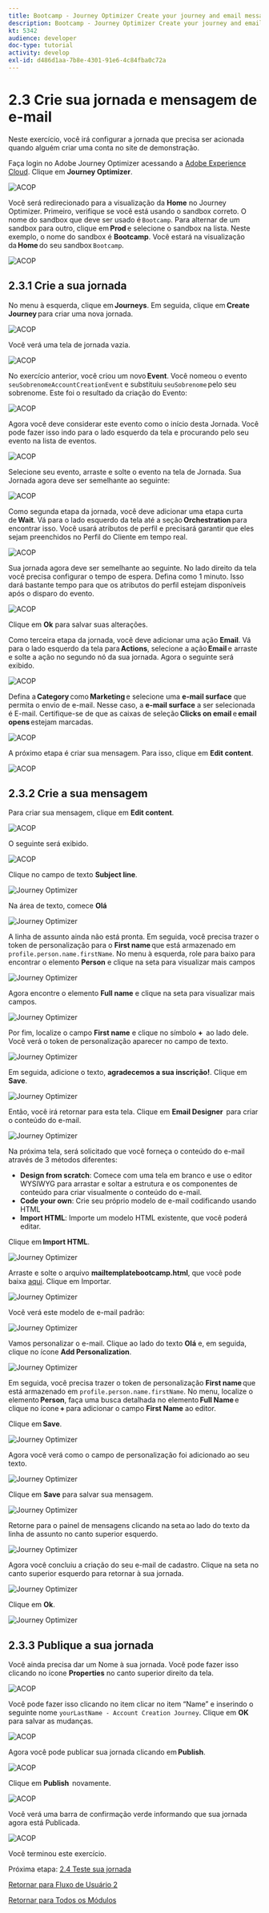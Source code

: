 ```yaml
---
title: Bootcamp - Journey Optimizer Create your journey and email message - Brazil
description: Bootcamp - Journey Optimizer Create your journey and email message - Brazil
kt: 5342
audience: developer
doc-type: tutorial
activity: develop
exl-id: d486d1aa-7b8e-4301-91e6-4c84fba0c72a
---
```

# 2.3 Crie sua jornada e mensagem de e-mail

Neste exercício, você irá configurar a jornada que precisa ser acionada quando alguém criar uma conta no site de demonstração. 

Faça login no Adobe Journey Optimizer acessando a [Adobe Experience Cloud](https://experience.adobe.com). Clique em **Journey Optimizer**.

![ACOP](./images/acophome.png)

Você será redirecionado para a visualização da **Home**  no Journey Optimizer. Primeiro, verifique se você está usando o sandbox correto. O nome do sandbox que deve ser usado é `Bootcamp`. Para alternar de um sandbox para outro, clique em **Prod** e selecione o sandbox na lista. Neste exemplo, o nome do sandbox é **Bootcamp**. Você estará na visualização da **Home** do seu sandbox `Bootcamp`. 

![ACOP](./images/acoptriglp.png)

## 2.3.1 Crie a sua jornada

No menu à esquerda, clique em **Journeys**. Em seguida, clique em **Create Journey** para criar uma nova jornada. 

![ACOP](./images/createjourney.png)

Você verá uma tela de jornada vazia.

![ACOP](./images/journeyempty.png)

No exercício anterior, você criou um novo **Event**. Você nomeou o evento `seuSobrenomeAccountCreationEvent` e substituiu `seuSobrenome` pelo seu sobrenome. Este foi o resultado da criação do Evento: 

![ACOP](./images/eventdone.png)

Agora você deve considerar este evento como o início desta Jornada. Você pode fazer isso indo para o lado esquerdo da tela e procurando pelo seu evento na lista de eventos.

![ACOP](./images/eventlist.png)

Selecione seu evento, arraste e solte o evento na tela de Jornada. Sua Jornada agora deve ser semelhante ao seguinte:

![ACOP](./images/journeyevent.png)

Como segunda etapa da jornada, você deve adicionar uma etapa curta de **Wait**. Vá para o lado esquerdo da tela até a seção **Orchestration** para encontrar isso. Você usará atributos de perfil e precisará garantir que eles sejam preenchidos no Perfil do Cliente em tempo real.

![ACOP](./images/journeywait.png)

Sua jornada agora deve ser semelhante ao seguinte. No lado direito da tela você precisa configurar o tempo de espera. Defina como 1 minuto. Isso dará bastante tempo para que os atributos do perfil estejam disponíveis após o disparo do evento.

![ACOP](./images/journeywait1.png)

Clique em **Ok** para salvar suas alterações.

Como terceira etapa da jornada, você deve adicionar uma ação **Email**. Vá para o lado esquerdo da tela para **Actions**, selecione a ação **Email** e arraste e solte a ação no segundo nó da sua jornada. Agora o seguinte será exibido. 

![ACOP](./images/journeyactions.png)

Defina a **Category** como **Marketing** e selecione uma **e-mail surface** que permita o envio de e-mail. Nesse caso, a **e-mail surface** a ser selecionada é E-mail. Certifique-se de que as caixas de seleção **Clicks on email** e **email opens** estejam marcadas. 

![ACOP](./images/journeyactions1.png)

A próximo etapa é criar sua mensagem. Para isso, clique em **Edit content**.

![ACOP](./images/journeyactions2.png)

## 2.3.2 Crie a sua mensagem

Para criar sua mensagem, clique em **Edit content**.

![ACOP](./images/journeyactions2.png)

O seguinte será exibido.

![ACOP](./images/journeyactions3.png)

Clique no campo de texto **Subject line**.

![Journey Optimizer](./images/msg5.png)

Na área de texto, comece **Olá**

![Journey Optimizer](./images/msg6.png)

A linha de assunto ainda não está pronta. Em seguida, você precisa trazer o token de personalização para o **First name** que está armazenado em `profile.person.name.firstName`. No menu à esquerda, role para baixo para encontrar o elemento **Person** e clique na seta para visualizar mais campos

![Journey Optimizer](./images/msg7.png)

Agora encontre o elemento **Full name** e clique na seta para visualizar mais campos.

![Journey Optimizer](./images/msg8.png)

Por fim, localize o campo **First name** e clique no símbolo **+**  ao lado dele. Você verá o token de personalização aparecer no campo de texto.

![Journey Optimizer](./images/msg9.png)

Em seguida, adicione o texto, **agradecemos a sua inscrição!**. Clique em **Save**.

![Journey Optimizer](./images/msg10.png)

Então, você irá retornar para esta tela. Clique em **Email Designer**  para criar o conteúdo do e-mail. 

![Journey Optimizer](./images/msg11.png)

Na próxima tela, será solicitado que você forneça o conteúdo do e-mail através de 3 métodos diferentes: 

- **Design from scratch**: Comece com uma tela em branco e use o editor WYSIWYG para arrastar e soltar a estrutura e os componentes de conteúdo para criar visualmente o conteúdo do e-mail. 
- **Code your own**: Crie seu próprio modelo de e-mail codificando usando HTML 
- **Import HTML**: Importe um modelo HTML existente, que você poderá editar. 

Clique em **Import HTML**. 

![Journey Optimizer](./images/msg12.png)

Arraste e solte o arquivo **mailtemplatebootcamp.html**, que você pode baixa [aqui](../../assets/html/mailtemplatebootcamp.html.zip). Clique em Importar.

![Journey Optimizer](./images/msg13.png)

Você verá este modelo de e-mail padrão:

![Journey Optimizer](./images/msg14.png)

Vamos personalizar o e-mail. Clique ao lado do texto **Olá** e, em seguida, clique no ícone **Add Personalization**.

![Journey Optimizer](./images/msg35.png)

Em seguida, você precisa trazer o token de personalização **First name** que está armazenado em `profile.person.name.firstName`. No menu, localize o elemento **Person**, faça uma busca detalhada no elemento **Full Name** e clique no ícone **+** para adicionar o campo **First Name** ao editor.

Clique em **Save**. 

![Journey Optimizer](./images/msg36.png)

Agora você verá como o campo de personalização foi adicionado ao seu texto. 

![Journey Optimizer](./images/msg37.png)

Clique em **Save** para salvar sua mensagem.

![Journey Optimizer](./images/msg55.png)

Retorne para o painel de mensagens clicando na seta ao lado do texto da linha de assunto no canto superior esquerdo. 

![Journey Optimizer](./images/msg56.png)

Agora você concluiu a criação do seu e-mail de cadastro. Clique na seta no canto superior esquerdo para retornar à sua jornada. 

![Journey Optimizer](./images/msg57.png)

Clique em **Ok**.

![Journey Optimizer](./images/msg57a.png)

## 2.3.3 Publique a sua jornada

Você ainda precisa dar um Nome à sua jornada. Você pode fazer isso clicando no ícone **Properties** no canto superior direito da tela.

![ACOP](./images/journeyname.png)

Você pode fazer isso clicando no item clicar no item “Name” e inserindo o seguinte nome `yourLastName - Account Creation Journey`. Clique em **OK** para salvar as mudanças.

![ACOP](./images/journeyname1.png)

Agora você pode publicar sua jornada clicando em **Publish**.

![ACOP](./images/publishjourney.png)

Clique em **Publish**  novamente. 

![ACOP](./images/publish1.png)

Você verá uma barra de confirmação verde informando que sua jornada agora está Publicada. 

![ACOP](./images/published.png)

Você terminou este exercício.

Próxima etapa: [2.4 Teste sua jornada](./ex4.md)

[Retornar para Fluxo de Usuário 2](./uc2.md)

[Retornar para Todos os Módulos](../../overview.md)

